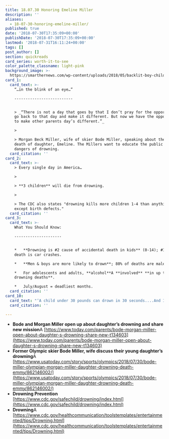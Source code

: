 ```yaml
---
title: 18.07.30 Honoring Emeline Miller
description: ''
aliases:
  - 18-07-30-honoring-emeline-miller/
published: true
date: '2018-07-30T17:35:09+00:00'
publishDate: '2018-07-30T17:35:09+00:00'
lastmod: '2018-07-31T16:11:24+00:00'
tags: []
post_author: []
section: quickreads
card_series: worth-it-to-see
color_palette_classname: light-pink
background_image: >-
  https://smarthernews.com/wp-content/uploads/2018/05/backlit-boy-child-822419.jpg
card_1:
  card_text: >-
    “…in the blink of an eye…”

    --------------------------


    > _“There is not a day that goes by that I don’t pray for the opportunity to
    go back to that day and make it different. But now we have the opportunity
    to make other parents day’s different.”_

    > 

    > Morgan Beck Miller, wife of skier Bode Miller, speaking about the drowning
    death of daughter, Emeline. The Millers want to educate the public about the
    dangers of drowning.
  card_citation: ''
card_2:
  card_text: >-
    > Every single day in America…

    > 

    > **3 children** will die from drowning.

    > 

    > The CDC also states "drowning kills more children 1-4 than anything else
    except birth defects."
  card_citation: ''
card_3:
  card_text: >-
    What You Should Know:

    ---------------------


    *   **Drowning is #2 cause of accidental death in kids** (0-14); #1 cause of
    death is car crashes.

    *   **Men & boys are more likely to drown**; 80% of deaths are male.

    *   For adolescents and adults, **alcohol**A **involved** **in up to 70% of
    drowning deaths**.

    *   July/August = deadliest months.
  card_citation: ''
card_10:
  card_text: "‘A child under 30 pounds can drown in 30 seconds....And I just keep counting to 30 in my head. That was all I needed.’ Morgan Beck Miller\n\n[view sources](https://smarthernews.com/18-07-30-honoring-emeline-miller/)"
  card_citation: ''

---
```

*   **Bode and Morgan Miller open up about daughter’s drowning and share new mission**A [https://www.today.com/parents/bode-morgan-miller-open-about-daughter-s-drowning-share-new-t134603](https://www.today.com/parents/bode-morgan-miller-open-about-daughter-s-drowning-share-new-t134603)
*   **Former Olympic skier Bode Miller, wife discuss their young daughter’s drowning**A [https://www.usatoday.com/story/sports/olympics/2018/07/30/bode-miller-olympian-morgan-miller-daughter-drowning-death-emmy/862146002/](https://www.usatoday.com/story/sports/olympics/2018/07/30/bode-miller-olympian-morgan-miller-daughter-drowning-death-emmy/862146002/)
*   **Drowning Prevention** [https://www.cdc.gov/safechild/drowning/index.html](https://www.cdc.gov/safechild/drowning/index.html)
*   **Drowning**A [https://www.cdc.gov/healthcommunication/toolstemplates/entertainmented/tips/Drowning.html](https://www.cdc.gov/healthcommunication/toolstemplates/entertainmented/tips/Drowning.html)